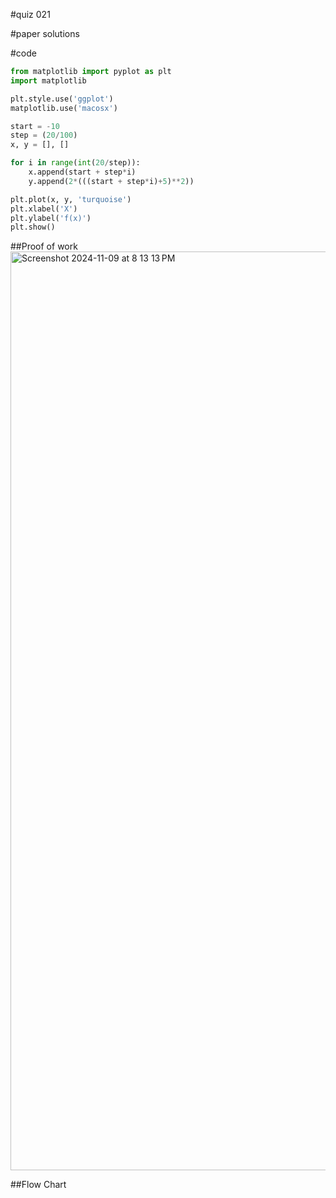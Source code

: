 #quiz 021


#paper solutions


#code
```.py
from matplotlib import pyplot as plt
import matplotlib

plt.style.use('ggplot')
matplotlib.use('macosx')

start = -10
step = (20/100)
x, y = [], []

for i in range(int(20/step)):
    x.append(start + step*i)
    y.append(2*(((start + step*i)+5)**2))

plt.plot(x, y, 'turquoise')
plt.xlabel('X')
plt.ylabel('f(x)')
plt.show()
```

##Proof of work
<img width="1470" alt="Screenshot 2024-11-09 at 8 13 13 PM" src="https://github.com/user-attachments/assets/b766a424-aae6-4d51-a2c3-9d99f5ae89fd">

##Flow Chart
